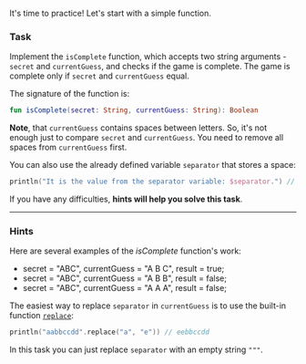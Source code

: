 It's time to practice! Let's start with a simple function.

### Task

Implement the `isComplete` function, which accepts two string arguments - `secret` and `currentGuess`, 
and checks if the game is complete. The game is complete only if `secret` and `currentGuess` equal.

<div class="hint" title="Click me to see the new signature of the isComplete function">

The signature of the function is:
```kotlin
fun isComplete(secret: String, currentGuess: String): Boolean
```
</div>

**Note**, that `currentGuess` contains spaces between letters. 
So, it's not enough just to compare  `secret` and `currentGuess`.
You need to remove all spaces from `currentGuess` first.

You can also use the already defined variable `separator` that stores a space:
```kotlin
println("It is the value from the separator variable: $separator.") // It is the value from the separator variable:  .
```

If you have any difficulties, **hints will help you solve this task**.

----

### Hints

<div class="Hint" title="Click me to see examples how the isComplete function works">

Here are several examples of the _isComplete_ function's work:

- secret = "ABC", currentGuess = "A B C", result = true;
- secret = "ABC", currentGuess = "A B B", result = false;
- secret = "ABC", currentGuess = "A A A", result = false;
</div>

<div class="Hint" title="Click me to learn how to replace separator in the current user's guess">

The easiest way to replace `separator` in `currentGuess` is to use the built-in function [`replace`](https://kotlinlang.org/api/latest/jvm/stdlib/kotlin.text/replace.html):
```kotlin
println("aabbccdd".replace("a", "e")) // eebbccdd
```
In this task you can just replace `separator` with an empty string `"""`.
</div>
